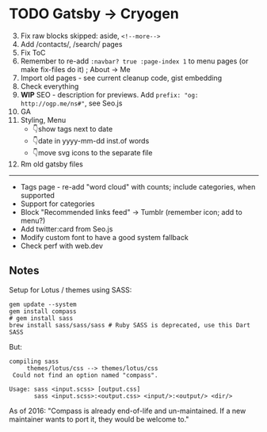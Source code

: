 TODO Gatsby -> Cryogen
======================

3. Fix raw blocks skipped: aside, `<!--more-->`
2. Add /contacts/, /search/ pages
5. Fix ToC
6. Remember to re-add `:navbar? true :page-index 1` to menu pages (or make fix-files do it) ; About -> Me
2. Import old pages - see current cleanup code, gist embedding
4. Check everything
7. **WIP** SEO - description for previews. Add `prefix: "og: http://ogp.me/ns#"`, see Seo.js
8. GA
9. Styling, Menu
   * 👇show tags next to date
   * 👇date in yyyy-mm-dd inst.of words
   * 👇move svg icons to the separate file
10. Rm old gatsby files

----
* Tags page - re-add "word cloud" with counts; include categories, when supported
* Support for categories
* Block "Recommended links feed" -> Tumblr (remember icon; add to menu?)
* Add twitter:card from Seo.js
* Modify custom font to have a good system fallback
* Check perf with web.dev

Notes
-----

Setup for Lotus / themes using SASS:

```
gem update --system
gem install compass
# gem install sass
brew install sass/sass/sass # Ruby SASS is deprecated, use this Dart SASS
```

But:

```
compiling sass
	 themes/lotus/css --> themes/lotus/css
 Could not find an option named "compass".

Usage: sass <input.scss> [output.css]
       sass <input.scss>:<output.css> <input/>:<output/> <dir/>
```

As of 2016: "Compass is already end-of-life and un-maintained. If a new maintainer wants to port it, they would be welcome to."
